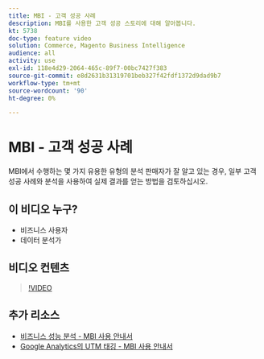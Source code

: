 ```yaml
---
title: MBI - 고객 성공 사례
description: MBI를 사용한 고객 성공 스토리에 대해 알아봅니다.
kt: 5738
doc-type: feature video
solution: Commerce, Magento Business Intelligence
audience: all
activity: use
exl-id: 118e4d29-2064-465c-89f7-00bc7427f383
source-git-commit: e8d2631b31319701beb327f42fdf1372d9dad9b7
workflow-type: tm+mt
source-wordcount: '90'
ht-degree: 0%

---
```


# MBI - 고객 성공 사례

MBI에서 수행하는 몇 가지 유용한 유형의 분석 판매자가 잘 알고 있는 경우, 일부 고객 성공 사례와 분석을 사용하여 실제 결과를 얻는 방법을 검토하십시오.

## 이 비디오 누구?

- 비즈니스 사용자
- 데이터 분석가

## 비디오 컨텐츠

>[!VIDEO](https://video.tv.adobe.com/v/35992?quality=12&learn=on)

## 추가 리소스

- [비즈니스 성능 분석 - MBI 사용 안내서](https://experienceleague.adobe.com/docs/commerce-business-intelligence/mbi/analyze/customers/rfm-analysis.html)
- [Google Analytics의 UTM 태깅 - MBI 사용 안내서](https://experienceleague.adobe.com/docs/commerce-business-intelligence/mbi/best-practices/data/utm-tagging-google.html)
